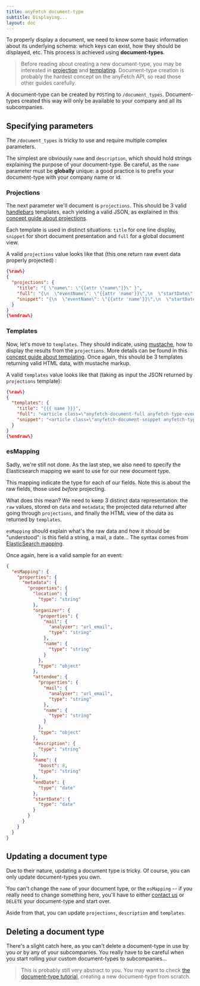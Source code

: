 ```yaml
---
title: anyFetch document-type
subtitle: Displaying...
layout: doc
---
```


To properly display a document, we need to know some basic information about its underlying schema: which keys can exist, how they should be displayed, etc. This process is achieved using **document-types**.

> Before reading about creating a new document-type, you may be interested in [projection](/guides/concepts/projection.html) and [templating](/guides/concepts/templating.html).
> Document-type creation is probably the hardest concept on the anyFetch API, so read those other guides carefully.

A document-type can be created by `POST`ing to `/document_types`. Document-types created this way will only be available to your company and all its subcompanies.

## Specifying parameters
The `/document_types` is tricky to use and require multiple complex parameters.

The simplest are obviously `name` and `description`, which should hold strings explaining the purpose of your document-type. Be careful, as the `name` parameter must be **globally** unique: a good practice is to prefix your document-type with your company name or id.

### Projections
The next parameter we'll document is `projections`. This should be 3 valid [handlebars](http://handlebarsjs.com/) templates, each yielding a valid JSON, as explained in this [concept guide about projections](/guides/concepts/projection.html).

Each template is used in distinct situations: `title` for one line display, `snippet` for short document presentation and `full` for a global document view.

A valid `projections` value looks like that (this one return raw event data properly projected) :

```json
{%raw%}
{
  "projections": {
    "title": "{ \"name\": \"{{attr \"name\"}}\" }",
    "full": "{\n  \"eventName\": \"{{attr 'name'}}\",\n  \"startDate\": \"{{dateRfc metadata.startDate}}\",\n  \"endDate\": \"{{dateRfc metadata.endDate}}\",\n  \"description\": \"{{attr 'description'}}\",\n  \"organizer\": \"{{#if name}}{{#escapeQuotes .}}{{name}}{{/escapeQuotes}}{{/if}} &lt;{{#escapeQuotes .}}{{mail}}{{/escapeQuotes}}&gt;\",\n  \"attendee\": [\n    {{#list metadata.attendee}}\n     {\n        {{#if name}}\"name\": \"{{#escapeQuotes .}}{{name}}{{/escapeQuotes}}\",{{/if}}\n        \"address\": \"{{#escapeQuotes .}}{{mail}}{{/escapeQuotes}}\",\n        \"highlight\": {{isHighlight .}}\n      }\n    {{/list}}\n  ],\n  \"location\" : \"{{#if metadata.location}}{{attr 'location'}}{{/if}}\"\n}\n",
    "snippet": "{\n  \"eventName\": \"{{attr 'name'}}\",\n  \"startDate\": \"{{dateRfc metadata.startDate}}\",\n  \"endDate\": \"{{dateRfc metadata.endDate}}\",\n  \"description\": \"{{attr 'description'}}\",\n  \"organizer\": \"{{#if name}}{{#escapeQuotes .}}{{name}}{{/escapeQuotes}}{{/if}} &lt;{{#escapeQuotes .}}{{mail}}{{/escapeQuotes}}&gt;\",\n  \"attendee\": [\n    {{#list metadata.attendee}}\n      {\n        {{#if name}}\"name\": \"{{#escapeQuotes .}}{{name}}{{/escapeQuotes}}\",{{/if}}\n        \"address\": \"{{#escapeQuotes .}}{{mail}}{{/escapeQuotes}}\",\n        \"highlight\": {{isHighlight .}}\n      }\n    {{/list}}\n  ],\n  \"location\" : \"{{#if metadata.location}}{{attr 'location'}}{{/if}}\"\n}\n"
  }
}
{%endraw%}
```

### Templates
Now, let's move to `templates`. They should indicate, using [mustache](http://mustache.github.io/), how to display the results from the `projections`. More details can be found in this [concept guide about templating](/guides/concepts/templating.html). Once again, this should be 3 templates returning valid HTML data, with mustache markup.

A valid `templates` value looks like that (taking as input the JSON returned by `projections` template):

```json
{%raw%}
{
  "templates": {
    "title": "{{{ name }}}",
    "full": "<article class=\"anyfetch-document-full anyfetch-type-event\">\n  <header class=\"anyfetch-header\">\n    <hgroup class=\"anyfetch-title-group\">\n      <h1 class=\"anyfetch-title\">\n        {{#eventName}}\n          {{{eventName}}}\n        {{/eventName}}\n        {{^eventName}}\n          (untitled event)\n        {{/eventName}}\n      </h1>\n      <p class=\"anyfetch-title-detail\">\n     <time class=\"anyfetch-date\">{{ startDate }}</time>\n        <span class=\"anyfetch-right-arrow\"></span>\n        <time class=\"anyfetch-date\">{{ endDate }}</time>\n      </p>\n      {{#location}}\n        <p>\n          {{{location}}}\n        </p>\n      {{/location}}\n    </hgroup>\n  </header>\n  <main class=\"anyfetch-content\">\n    <h4 class=\"anyfetch-section-title\">Attendees</h4>\n    {{ #attendee.length }}\n      <ul class=\"anyfetch-list-no-bullet\">\n        {{ #attendee }}\n          <li>\n            <span class=\"anyfetch-icon-people\"></span>\n            <span class=\"anyfetch-pill anyfetch-person {{#highlight}}anyfetch-hlt{{/highlight}}\">\n              {{#name}}{{{name}}}{{/name}} &lt;{{{address}}}&gt;\n            </span>\n          </li>\n        {{ /attendee }}\n      </ul>\n    {{ /attendee.length }}\n    {{ ^attendee.length }}\n      <p>\n        (no attendees to this event)\n      </p>\n    {{ /attendee.length }}\n\n    <h4 class=\"anyfetch-section-title\">Description</h4>\n    <p>\n      {{#description}}\n        {{{description}}}\n      {{/description}}\n      {{^description}}\n        (no description)\n      {{/description}}\n    </p>\n  </main>\n</article>\n",
    "snippet": "<article class=\"anyfetch-document-snippet anyfetch-type-event\">\n  <header class=\"anyfetch-header\">\n    <hgroup class=\"anyfetch-title-group\">\n      <h1 class=\"anyfetch-title\">\n        {{#eventName}}\n          {{{eventName}}}\n        {{/eventName}}\n        {{^eventName}}\n          (untitled event)\n        {{/eventName}}\n      </h1>\n      <p class=\"anyfetch-title-detail anyfetch-date-span\">\n        <time class=\"anyfetch-date\">{{ startDate }}</time>\n        <span class=\"anyfetch-right-arrow\"></span>\n        <time class=\"anyfetch-date\">{{ endDate }}</time>\n      </p>\n      <ul class=\"anyfetch-pill-list anyfetch-participants\">\n        {{#attendee}}\n          <li class=\"anyfetch-pill anyfetch-name {{#highlight}}anyfetch-hlt{{/highlight}}\">\n            {{#name}}\n              {{{.}}}\n            {{/name}}\n            {{^name}}\n              {{{address}}}\n            {{/name}}\n          </li>\n        {{/attendee}}\n      </ul>\n    </hgroup>\n  </header>\n</article>\n"
  }
}
{%endraw%}
```

### esMapping
Sadly, we're still not done.
As the last step, we also need to specify the Elasticsearch mapping we want to use for our new document type.

This mapping indicate the type for each of our fields.
Note this is about the raw fields, those used *before* projecting.

What does this mean? We need to keep 3 distinct data representation: the `raw` values, stored on `data` and `metadata`; the projected data returned after going through `projections`, and finally the HTML view of the data as returned by `templates`.

`esMapping` should explain what's the raw data and how it should be "understood": is this field a string, a mail, a date...
The syntax comes from [ElasticSearch mapping](http://www.elasticsearch.org/guide/en/elasticsearch/reference/current/mapping.html).

Once again, here is a valid sample for an event:

```json
{
  "esMapping": {
    "properties": {
      "metadata": {
        "properties": {
          "location": {
            "type": "string"
          },
          "organizer": {
            "properties": {
              "mail": {
                "analyzer": "url_email",
                "type": "string"
              },
              "name": {
                "type": "string"
              }
            },
            "type": "object"
          },
          "attendee": {
            "properties": {
              "mail": {
                "analyzer": "url_email",
                "type": "string"
              },
              "name": {
                "type": "string"
              }
            },
            "type": "object"
          },
          "description": {
            "type": "string"
          },
          "name": {
            "boost": 8,
            "type": "string"
          },
          "endDate": {
            "type": "date"
          },
          "startDate": {
            "type": "date"
          }
        }
      }
    }
  }
}
```

## Updating a document type
Due to their nature, updating a document type is tricky.
Of course, you can only update document-types you own.

You can't change the `name` of your document type, or the `esMapping` -- if you really need to change something here, you'll have to either [contact us](contact@anyfetch.com) or `DELETE` your document-type and start over.

Aside from that, you can update `projections`, `description` and `templates`.

## Deleting a document type
There's a slight catch here, as you can't delete a document-type in use by you *or* by any of your subcompanies. You really have to be careful when you start rolling your custom document-types to subcompanies...

> This is probably still very abstract to you. You may want to check [the document-type tutorial](/guides/tutorials/document-type.html), creating a new document-type from scratch.
